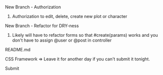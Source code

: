 New Branch - Authorization
 1. Authorization to edit, delete, create new plot or character

New Branch - Refactor for DRY-ness
 1. Likely will have to refactor forms so that #create(params) works and you don't have to assign @user or @post in controller

README.md

CSS Framework 
 => Leave it for another day if you can't submit it tonight.

Submit